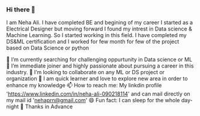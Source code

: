 ### Hi there 👋

I am Neha Ali. I have completed BE and begining of my career I started as a Electrical Designer but moving forward I found my intrest in Data science & Machine Learning. So I started working in this field. I have completed my DS&ML certification and I worked for few month for few of the project based on Data Science or python


 🔭 I’m currently searching for challenging oppurtunity in Data science or ML
 🌱 I’m immediate joiner and highly passionate about pursuing a career in this industry.
 👯 I’m looking to collaborate on any ML or DS project or organization
 💬 I am quick learner and love to explore new area in order to enhance my knowledge
 📫 How to reach me: My linkdin profile 'https://www.linkedin.com/in/neha-ali-090218114' and can mail directly on my mail id 'nehaprn@gmail.com'
 😄 Fun fact: I can sleep for the whole day-night
 🤗 Thanks in Advance
